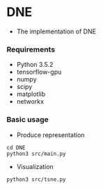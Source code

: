 # DNE

+ The implementation of DNE

### Requirements

+ Python 3.5.2
+ tensorflow-gpu
+ numpy
+ scipy
+ matplotlib
+ networkx

### Basic usage

+ Produce representation

```
cd DNE
python3 src/main.py
```

+ Visualization

```
python3 src/tsne.py
```

